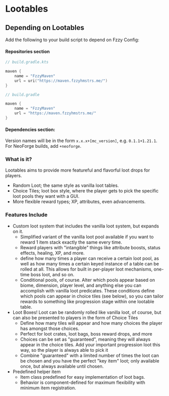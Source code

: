 # Lootables

## Depending on Lootables
Add the following to your build script to depend on Fzzy Config:

#### Repositories section
``` Kotlin
// build.gradle.kts

maven {
    name = "FzzyMaven"
    url = uri("https://maven.fzzyhmstrs.me/")
}
```
``` groovy
// build.gradle

maven {
    name = "FzzyMaven"
    url = "https://maven.fzzyhmstrs.me/"
}
```

#### Dependencies section:
Version names will be in the form `x.x.x+[mc_version]`, e.g. `0.1.1+1.21.1`. For NeoForge builds, add `+neoforge`.

### What is it?
Lootables aims to provide more featureful and flavorful loot drops for players.
* Random Loot; the same style as vanilla loot tables.
* Choice Tiles; loot box style, where the player gets to pick the specific loot pools they want with a GUI.
* More flexible reward types; XP, attributes, even advancements.

### Features Include
* Custom loot system that includes the vanilla loot system, but expands on it.
  * Simplified variant of the vanilla loot pool available if you want to reward 1 item stack exactly the same every time.
  * Reward players with "intangible" things like attribute boosts, status effects, healing, XP, and more.
  * define how many times a player can receive a certain loot pool, as well as how many times a certain keyed instance of a table can be rolled at all. This allows for built in per-player loot mechanisms, one-time boss loot, and so on.
  * Conditional pools, of course. Alter which pools appear based on biome, dimension, player level, and anything else you can accomplish with vanilla loot predicates. These conditions define which pools can appear in choice tiles (see below), so you can tailor rewards to something like progression stage within one lootable table.
* Loot Boxes! Loot can be randomly rolled like vanilla loot, of course, but can also be presented to players in the form of Choice Tiles
  * Define how many tiles will appear and how many choices the player has amongst those choices.
  * Perfect for loot crates, loot bags, boss reward drops, and more
  * Choices can be set as "guaranteed", meaning they will always appear in the choice tiles. Add your important progression loot this way, so the player is always able to pick it
  * Combine "guaranteed" with a limited number of times the loot can be chosen and you have the perfect "key item" loot; only available once, but always available until chosen.
* Predefined helper item
  * Item class predefined for easy implementation of loot bags.
  * Behavior is component-defined for maximum flexibility with minimum item registration.
